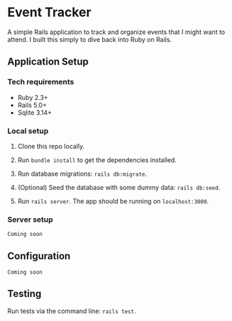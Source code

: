 Event Tracker
==============================================

A simple Rails application to track and organize events that I might want to attend. I built this simply to dive back into Ruby on Rails. 


## Application Setup

### Tech requirements

- Ruby 2.3+
- Rails 5.0+
- Sqlite 3.14+

### Local setup

1. Clone this repo locally.

2. Run `bundle install` to get the dependencies installed.

3. Run database migrations: `rails db:migrate`.

4. (Optional) Seed the database with some dummy data: `rails db:seed`.

5. Run `rails server`. The app should be running on `localhost:3000`.


### Server setup 

```
Coming soon
```


## Configuration

```
Coming soon
```


## Testing
Run tests via the command line: `rails test`.
